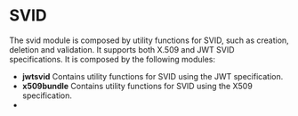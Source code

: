 # SVID

The svid module is composed by utility functions for SVID, such as creation, deletion and validation. It supports both X.509 and JWT SVID specifications. It is composed by the following modules:

* **jwtsvid** Contains utility functions for SVID using the JWT specification.
* **x509bundle** Contains utility functions for SVID using the X509 specification.
*
